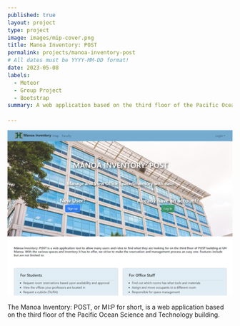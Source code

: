 ```yaml
---
published: true
layout: project
type: project
image: images/mip-cover.png
title: Manoa Inventory: POST
permalink: projects/manoa-inventory-post
# All dates must be YYYY-MM-DD format!
date: 2023-05-08
labels:
  - Meteor
  - Group Project
  - Bootstrap
summary: A web application based on the third floor of the Pacific Ocean Science and Technology at University of Hawai'i at Mānoa.

---
```


<img class="ui image" src="../images/mip-landing-page.png">

The Manoa Inventory: POST, or MI:P for short, is a web application based on the third floor of the Pacific Ocean Science and Technology building.  